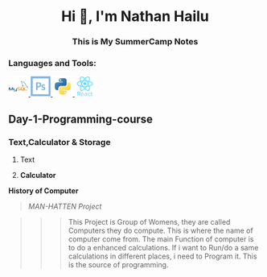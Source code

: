 <h1 align="center">Hi 👋, I'm Nathan Hailu</h1>
<h3 align="center">This is My SummerCamp Notes</h3>


<h3 align="left">Languages and Tools:</h3>
<p align="left"> <a href="https://www.mysql.com/" target="_blank" rel="noreferrer"> <img src="https://raw.githubusercontent.com/devicons/devicon/master/icons/mysql/mysql-original-wordmark.svg" alt="mysql" width="40" height="40"/> </a> <a href="https://www.photoshop.com/en" target="_blank" rel="noreferrer"> <img src="https://raw.githubusercontent.com/devicons/devicon/master/icons/photoshop/photoshop-line.svg" alt="photoshop" width="40" height="40"/> </a> <a href="https://www.python.org" target="_blank" rel="noreferrer"> <img src="https://raw.githubusercontent.com/devicons/devicon/master/icons/python/python-original.svg" alt="python" width="40" height="40"/> </a> <a href="https://reactjs.org/" target="_blank" rel="noreferrer"> <img src="https://raw.githubusercontent.com/devicons/devicon/master/icons/react/react-original-wordmark.svg" alt="react" width="40" height="40"/> </a> </p>





## Day-1-Programming-course

### Text,Calculator & Storage

1. Text



2. __Calculator__

**History of Computer**

>	*MAN-HATTEN Project*

>>> This Project is Group of Womens, they are called Computers they do compute.
This is where the name of computer come from.
>>> The main Function of computer is to do a enhanced calculations.
>>> If i want to Run/do a same calculations in different places, i need to Program it. This is the source of programming.



